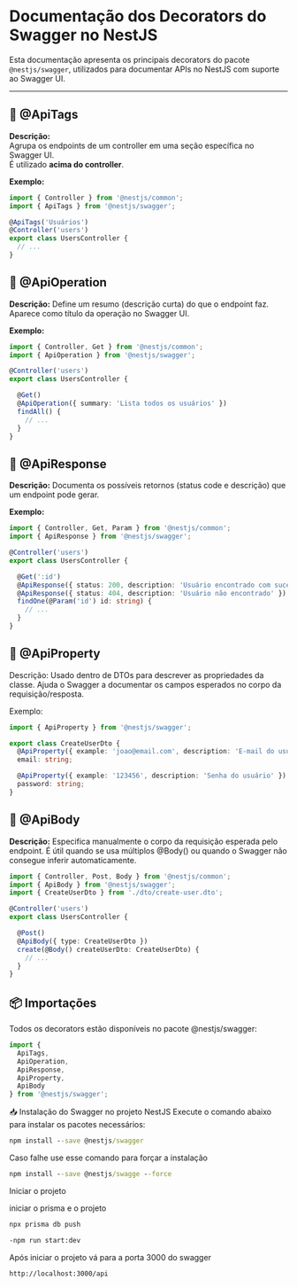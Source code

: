 
# Documentação dos Decorators do Swagger no NestJS

Esta documentação apresenta os principais decorators do pacote `@nestjs/swagger`, utilizados para documentar APIs no NestJS com suporte ao Swagger UI.

---

## 📌 @ApiTags

**Descrição:**  
Agrupa os endpoints de um controller em uma seção específica no Swagger UI.  
É utilizado **acima do controller**.

**Exemplo:**
```ts
import { Controller } from '@nestjs/common';
import { ApiTags } from '@nestjs/swagger';

@ApiTags('Usuários')
@Controller('users')
export class UsersController {
  // ...
}
```

## 📌 @ApiOperation

**Descrição:**
Define um resumo (descrição curta) do que o endpoint faz.
Aparece como título da operação no Swagger UI.

**Exemplo:**

```ts
import { Controller, Get } from '@nestjs/common';
import { ApiOperation } from '@nestjs/swagger';

@Controller('users')
export class UsersController {

  @Get()
  @ApiOperation({ summary: 'Lista todos os usuários' })
  findAll() {
    // ...
  }
}
```
## 📌 @ApiResponse

**Descrição:**
Documenta os possíveis retornos (status code e descrição) que um endpoint pode gerar.

**Exemplo:**

```ts
import { Controller, Get, Param } from '@nestjs/common';
import { ApiResponse } from '@nestjs/swagger';

@Controller('users')
export class UsersController {

  @Get(':id')
  @ApiResponse({ status: 200, description: 'Usuário encontrado com sucesso' })
  @ApiResponse({ status: 404, description: 'Usuário não encontrado' })
  findOne(@Param('id') id: string) {
    // ...
  }
}
```

## 📌 @ApiProperty

Descrição:
Usado dentro de DTOs para descrever as propriedades da classe.
Ajuda o Swagger a documentar os campos esperados no corpo da requisição/resposta.

Exemplo:

```ts
import { ApiProperty } from '@nestjs/swagger';

export class CreateUserDto {
  @ApiProperty({ example: 'joao@email.com', description: 'E-mail do usuário' })
  email: string;

  @ApiProperty({ example: '123456', description: 'Senha do usuário' })
  password: string;
}
```

## 📌 @ApiBody

**Descrição:**
Especifica manualmente o corpo da requisição esperada pelo endpoint.
É útil quando se usa múltiplos @Body() ou quando o Swagger não consegue inferir automaticamente.

```ts
import { Controller, Post, Body } from '@nestjs/common';
import { ApiBody } from '@nestjs/swagger';
import { CreateUserDto } from './dto/create-user.dto';

@Controller('users')
export class UsersController {

  @Post()
  @ApiBody({ type: CreateUserDto })
  create(@Body() createUserDto: CreateUserDto) {
    // ...
  }
}
```

## 📦 Importações

Todos os decorators estão disponíveis no pacote @nestjs/swagger:

```ts
import {
  ApiTags,
  ApiOperation,
  ApiResponse,
  ApiProperty,
  ApiBody
} from '@nestjs/swagger';
```

📥 Instalação do Swagger no projeto NestJS
Execute o comando abaixo para instalar os pacotes necessários:


```cmd
npm install --save @nestjs/swagger
```

Caso falhe use esse comando para forçar a instalação
```cmd
npm install --save @nestjs/swagge --force
```
Iniciar o projeto

iniciar o prisma e o projeto
```cmd
npx prisma db push 
```

```cmd
-npm run start:dev
```

Após iniciar o projeto vá para a porta 3000 do swagger
```cmd
http://localhost:3000/api
```
